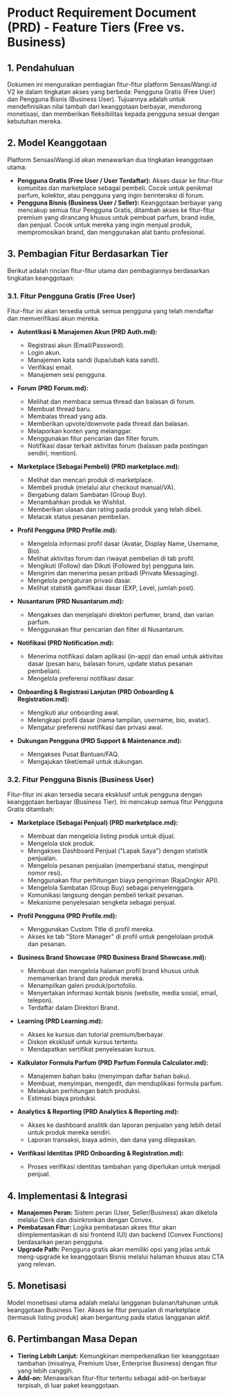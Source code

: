 # Product Requirement Document (PRD) - Feature Tiers (Free vs. Business)

## 1. Pendahuluan

Dokumen ini menguraikan pembagian fitur-fitur platform SensasiWangi.id V2 ke dalam tingkatan akses yang berbeda: Pengguna Gratis (Free User) dan Pengguna Bisnis (Business User). Tujuannya adalah untuk mendefinisikan nilai tambah dari keanggotaan berbayar, mendorong monetisasi, dan memberikan fleksibilitas kepada pengguna sesuai dengan kebutuhan mereka.

## 2. Model Keanggotaan

Platform SensasiWangi.id akan menawarkan dua tingkatan keanggotaan utama:

-   **Pengguna Gratis (Free User / User Terdaftar):** Akses dasar ke fitur-fitur komunitas dan marketplace sebagai pembeli. Cocok untuk penikmat parfum, kolektor, atau pengguna yang ingin berinteraksi di forum.
-   **Pengguna Bisnis (Business User / Seller):** Keanggotaan berbayar yang mencakup semua fitur Pengguna Gratis, ditambah akses ke fitur-fitur premium yang dirancang khusus untuk pembuat parfum, brand indie, dan penjual. Cocok untuk mereka yang ingin menjual produk, mempromosikan brand, dan menggunakan alat bantu profesional.

## 3. Pembagian Fitur Berdasarkan Tier

Berikut adalah rincian fitur-fitur utama dan pembagiannya berdasarkan tingkatan keanggotaan:

### 3.1. Fitur Pengguna Gratis (Free User)

Fitur-fitur ini akan tersedia untuk semua pengguna yang telah mendaftar dan memverifikasi akun mereka.

-   **Autentikasi & Manajemen Akun (PRD Auth.md):**
    -   Registrasi akun (Email/Password).
    -   Login akun.
    -   Manajemen kata sandi (lupa/ubah kata sandi).
    -   Verifikasi email.
    -   Manajemen sesi pengguna.

-   **Forum (PRD Forum.md):**
    -   Melihat dan membaca semua thread dan balasan di forum.
    -   Membuat thread baru.
    -   Membalas thread yang ada.
    -   Memberikan upvote/downvote pada thread dan balasan.
    -   Melaporkan konten yang melanggar.
    -   Menggunakan fitur pencarian dan filter forum.
    -   Notifikasi dasar terkait aktivitas forum (balasan pada postingan sendiri, mention).

-   **Marketplace (Sebagai Pembeli) (PRD marketplace.md):**
    -   Melihat dan mencari produk di marketplace.
    -   Membeli produk (melalui alur checkout manual/VA).
    -   Bergabung dalam Sambatan (Group Buy).
    -   Menambahkan produk ke Wishlist.
    -   Memberikan ulasan dan rating pada produk yang telah dibeli.
    -   Melacak status pesanan pembelian.

-   **Profil Pengguna (PRD Profile.md):**
    -   Mengelola informasi profil dasar (Avatar, Display Name, Username, Bio).
    -   Melihat aktivitas forum dan riwayat pembelian di tab profil.
    -   Mengikuti (Follow) dan Dikuti (Followed by) pengguna lain.
    -   Mengirim dan menerima pesan pribadi (Private Messaging).
    -   Mengelola pengaturan privasi dasar.
    -   Melihat statistik gamifikasi dasar (EXP, Level, jumlah post).

-   **Nusantarum (PRD Nusantarum.md):**
    -   Mengakses dan menjelajahi direktori perfumer, brand, dan varian parfum.
    -   Menggunakan fitur pencarian dan filter di Nusantarum.

-   **Notifikasi (PRD Notification.md):**
    -   Menerima notifikasi dalam aplikasi (in-app) dan email untuk aktivitas dasar (pesan baru, balasan forum, update status pesanan pembelian).
    -   Mengelola preferensi notifikasi dasar.

-   **Onboarding & Registrasi Lanjutan (PRD Onboarding & Registration.md):**
    -   Mengikuti alur onboarding awal.
    -   Melengkapi profil dasar (nama tampilan, username, bio, avatar).
    -   Mengatur preferensi notifikasi dan privasi awal.

-   **Dukungan Pengguna (PRD Support & Maintenance.md):**
    -   Mengakses Pusat Bantuan/FAQ.
    -   Mengajukan tiket/email untuk dukungan.

### 3.2. Fitur Pengguna Bisnis (Business User)

Fitur-fitur ini akan tersedia secara eksklusif untuk pengguna dengan keanggotaan berbayar (Business Tier). Ini mencakup semua fitur Pengguna Gratis ditambah:

-   **Marketplace (Sebagai Penjual) (PRD marketplace.md):**
    -   Membuat dan mengelola listing produk untuk dijual.
    -   Mengelola stok produk.
    -   Mengakses Dashboard Penjual ("Lapak Saya") dengan statistik penjualan.
    -   Mengelola pesanan penjualan (memperbarui status, menginput nomor resi).
    -   Menggunakan fitur perhitungan biaya pengiriman (RajaOngkir API).
    -   Mengelola Sambatan (Group Buy) sebagai penyelenggara.
    -   Komunikasi langsung dengan pembeli terkait pesanan.
    -   Mekanisme penyelesaian sengketa sebagai penjual.

-   **Profil Pengguna (PRD Profile.md):**
    -   Menggunakan Custom Title di profil mereka.
    -   Akses ke tab "Store Manager" di profil untuk pengelolaan produk dan pesanan.

-   **Business Brand Showcase (PRD Business Brand Showcase.md):**
    -   Membuat dan mengelola halaman profil brand khusus untuk memamerkan brand dan produk mereka.
    -   Menampilkan galeri produk/portofolio.
    -   Menyertakan informasi kontak bisnis (website, media sosial, email, telepon).
    -   Terdaftar dalam Direktori Brand.

-   **Learning (PRD Learning.md):**
    -   Akses ke kursus dan tutorial premium/berbayar.
    -   Diskon eksklusif untuk kursus tertentu.
    -   Mendapatkan sertifikat penyelesaian kursus.

-   **Kalkulator Formula Parfum (PRD Parfum Formula Calculator.md):**
    -   Manajemen bahan baku (menyimpan daftar bahan baku).
    -   Membuat, menyimpan, mengedit, dan menduplikasi formula parfum.
    -   Melakukan perhitungan batch produksi.
    -   Estimasi biaya produksi.

-   **Analytics & Reporting (PRD Analytics & Reporting.md):**
    -   Akses ke dashboard analitik dan laporan penjualan yang lebih detail untuk produk mereka sendiri.
    -   Laporan transaksi, biaya admin, dan dana yang dilepaskan.

-   **Verifikasi Identitas (PRD Onboarding & Registration.md):**
    -   Proses verifikasi identitas tambahan yang diperlukan untuk menjadi penjual.

## 4. Implementasi & Integrasi

-   **Manajemen Peran:** Sistem peran (User, Seller/Business) akan dikelola melalui Clerk dan disinkronkan dengan Convex.
-   **Pembatasan Fitur:** Logika pembatasan akses fitur akan diimplementasikan di sisi frontend (UI) dan backend (Convex Functions) berdasarkan peran pengguna.
-   **Upgrade Path:** Pengguna gratis akan memiliki opsi yang jelas untuk meng-upgrade ke keanggotaan Bisnis melalui halaman khusus atau CTA yang relevan.

## 5. Monetisasi

Model monetisasi utama adalah melalui langganan bulanan/tahunan untuk keanggotaan Business Tier. Akses ke fitur penjualan di marketplace (termasuk listing produk) akan bergantung pada status langganan aktif.

## 6. Pertimbangan Masa Depan

-   **Tiering Lebih Lanjut:** Kemungkinan memperkenalkan tier keanggotaan tambahan (misalnya, Premium User, Enterprise Business) dengan fitur yang lebih canggih.
-   **Add-on:** Menawarkan fitur-fitur tertentu sebagai add-on berbayar terpisah, di luar paket keanggotaan.
